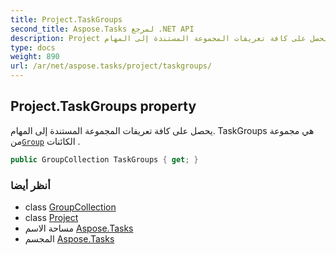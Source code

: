 ```yaml
---
title: Project.TaskGroups
second_title: Aspose.Tasks لمرجع .NET API
description: Project ملكية. يحصل على كافة تعريفات المجموعة المستندة إلى المهام. TaskGroups هي مجموعة منGroup الكائنات .
type: docs
weight: 890
url: /ar/net/aspose.tasks/project/taskgroups/
---
```

## Project.TaskGroups property

يحصل على كافة تعريفات المجموعة المستندة إلى المهام. TaskGroups هي مجموعة من[`Group`](../../group/) الكائنات .

```csharp
public GroupCollection TaskGroups { get; }
```

### أنظر أيضا

* class [GroupCollection](../../groupcollection/)
* class [Project](../)
* مساحة الاسم [Aspose.Tasks](../../project/)
* المجسم [Aspose.Tasks](../../../)


